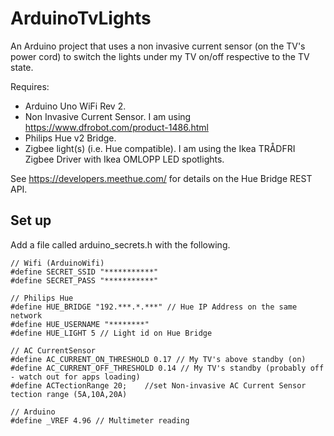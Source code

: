 # ArduinoTvLights
An Arduino project that uses a non invasive current sensor (on the TV's power cord) to switch 
the lights under my TV on/off respective to the TV state.

Requires:
- Arduino Uno WiFi Rev 2.
- Non Invasive Current Sensor. I am using https://www.dfrobot.com/product-1486.html
- Philips Hue v2 Bridge.
- Zigbee light(s) (i.e. Hue compatible). I am using the Ikea TRÅDFRI Zigbee Driver with Ikea OMLOPP LED spotlights.   

See https://developers.meethue.com/ for details on the Hue Bridge REST API.

## Set up
Add a file called arduino_secrets.h with the following.

```
// Wifi (ArduinoWifi)
#define SECRET_SSID "***********"
#define SECRET_PASS "***********"

// Philips Hue
#define HUE_BRIDGE "192.***.*.***" // Hue IP Address on the same network
#define HUE_USERNAME "********"
#define HUE_LIGHT 5 // Light id on Hue Bridge

// AC CurrentSensor
#define AC_CURRENT_ON_THRESHOLD 0.17 // My TV's above standby (on)
#define AC_CURRENT_OFF_THRESHOLD 0.14 // My TV's standby (probably off - watch out for apps loading)
#define ACTectionRange 20;    //set Non-invasive AC Current Sensor tection range (5A,10A,20A)

// Arduino
#define _VREF 4.96 // Multimeter reading
```
